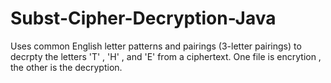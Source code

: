 # Subst-Cipher-Decryption-Java
Uses common English letter patterns and pairings (3-letter pairings) to decrpty the letters 'T' , 'H' , and 'E' from a ciphertext. One file is encrytion , the other is the decryption.
